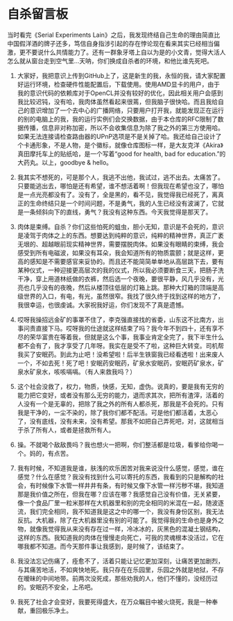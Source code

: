 # 自杀留言板

当时看完《Serial Experiments Lain》之后，我发现终结自己生命的理由简直比中国假洋酒的牌子还多，笃信自身指涉引起的存在悖论现在看来其实已经相当偏激，更不要说什么共情能力了。还有一群象牙塔上自以为是的小文青，觉得大活人怎么就从窗台走到空气里...天呐，你们换成自杀者的环境，和他比谁先死吧。

1. 大家好，我把意识上传到GitHub上了，这是新生的我，永恒的我，请大家配置好运行环境，检查硬件性能配置后，下载使用。使用AMD显卡的用户，由于我的意识代码的依赖库对于OpenCL并没有较好的优化，因此相关用户会感到我比较迟钝，没有哈，我肉体虽然看起来很蔫，但我脑子很快哈。而且我给自己的意识增加了一个去中心的广播网络，只要用户打开我，就能发现正在运行的别的电脑上的我，我的运行实例们会交换数据，由于本仓库的RFC限制了数据传播，信息非对称加密，所以不会收集信息为除了我之外的第三方使用哈。如果无法连接请检查路由器的UPnP选项是不是关掉了哈。我还给自己设计了个卡通形象，不是人物，是个徽标，就像仓库图标一样，是大友克洋《Akira》真田摩托车上的贴纸哈，是一个写着“good for health, bad for education.”的大药丸。以上，goodbye & hello。

2. 我其实不想死的，可是那个人，我逃不出他，我试过，逃不出去。太痛苦了。只要能逃出去，哪怕是还有希望，谁不想活着啊！但我现在希望也没了，哪怕是一点光亮都没有了。没有了，全是黑的，看不见，我觉得我已经死了，离真正的生命终结只是一个时间问题，不是勇气，我的人生已经没有波澜了，它就是一条倾斜向下的直线，勇气？我没有这种东西。今天我觉得是那天了。

3. 肉体是束缚。自杀？你们这些怕死的蛆虫，胆小无知，意识是不会死的，意识是凌驾于肉体之上的东西。想要达到纯粹的意识，纯粹的精神世界，真正广袤无垠的、超越眼前现实精神世界，需要摆脱肉体。如果没有眼睛的束缚，我会感受到所有电磁波，如果没有耳朵，我会知道所有的物质震颤；就是这样，更高的感知是不需要感官来妥协的。而且还不能简简单单地从高层跳下去，要有某种仪式，一种迎接更高层次的我的仪式，所以我必须要断食三天，把肠子洗干净，穿上用道林纸做的衣裤，然后选一个夜晚，要很平静，风几乎没有，光亮也几乎没有的夜晚，然后从楼顶往低层的灯箱上跳。那种大灯箱的顶端是高级世界的入口，有电，有光，虽然很窄。我找了很久终于找到这样的地方了，我很幸运，也很虔诚。大家祝我好运，你们发现不了真是遗憾。

4. 哎呀我操招远金矿的事罩不住了，李克强直接找的省委，山东这不比南方，出事问责直接下马。哎呀我的仕途就这样结束了吗？我今年不到四十，还有享不尽的荣华富贵在等着我，但就是这么个事，我事业肯定全完了，我下半生什么都不会有了，我才享受了几年呀。我实在是受不了啦，这种巨大转变。司机帮我买了安眠药。到此为止吧！没希望啦！后半生铁窗我已经看透啦！出来废人一个，不如去死！死了吧！安眠药安眠药，矿泉水安眠药，安眠药矿泉水，矿泉水矿泉水，咳咳嗝嗝。（有人来救我吗？）

5. 这个社会没救了，权力，物质，快感，无知，虚伪。说真的，要是我有无穷的能力把它变好，或者没有那么无穷的能力，退而求其次，把所有渣滓，活着的人没有一个是无辜的，把除了我之外的所有人都杀死，那我是不会死的。只有我是干净的，一尘不染的，除了我你们都不配活。可是他们都活着，太恶心了，没有底线，没有未来，没有希望。那我不如把自己弄死吧，对，这就相当于杀了所有人，或者是拯救所有人。

6. 操。不就喝个敌敌畏吗？我也想火一把啊，你们整活都是垃圾，看爹给你喝一个。妈的，有点苦。

7. 我有时候，不知道我是谁，肤浅的欢乐困苦对我来说没什么感觉，感觉，谁在感觉？什么在感觉？我没有找到什么可以寄托的东西，我看到的只是解构的社会，有时候像下水管一样井井有条，有时候又像下水管一样污秽不堪，我知道那是我价值之所在，但我在哪？应该在哪？我感觉自己没有价值，无关紧要，像一个食品厂里一粒米那样在大机器里和别的完全相同的米混在一起，随波逐流，我们完全相同，我不知道我是这之中的哪一个，我没有身份区别，我无法反抗。大机器，除了在大机器里没有别的可能了。我觉得我的生命也是身外之物，就像我觉得我从来没有存在过一样，冷冰冰的，灰黑色的混凝土钢结构，这样的东西。我知道我的肉体在慢慢走向死亡，可我的灵魂根本没活过，它在哪我都不知道。而今天那件事让我感到，是时候了，该结束了。

8. 我没法忘记伤痛了，痊愈不了，活着只能让记忆更加深刻，让痛苦更加剧烈，与其痛苦地活，不如爽快地死。我只存在在乐园里，乐园之外就是地狱，不存在暧昧的中间地带。前两次没死成，那些劝我的人，他们不懂的，没经历过的。安眠药不安全，上吊吧。

9. 我死了社会才会变好，我要死得盛大，在万众瞩目中被火烧死，我是一种奉献，重回极乐净土。
